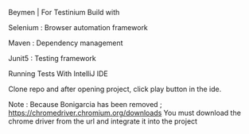 Beymen | For Testinium
Build with

Selenium : Browser automation framework

Maven : Dependency management

Junit5 : Testing framework

Running Tests With IntelliJ IDE

Clone repo and after opening project, click play button in the ide.

Note : Because Bonigarcia has been removed ; https://chromedriver.chromium.org/downloads You must download the chrome driver from the url and integrate it into the project
